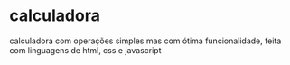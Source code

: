 # calculadora
calculadora com operações simples mas com ótima funcionalidade, feita com linguagens de html, css e javascript 
